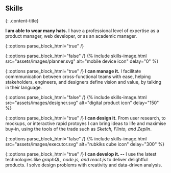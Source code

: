 ---
---


## Skills
{: .content-title}

<div class="content-title-sub"><span class="content-title-decorator"></span><i class="fa fa-graduation-cap"></i><span class="content-title-decorator"></span></div>

**I am able to wear many hats.** I have a professional level of expertise as a product manager, web developer, or as an academic manager.

{::options parse_block_html="true" /}
<div class="skills-list-wrapper">
<div class="content-column">
{::options parse_block_html="false" /}
{% include skills-image.html src="assets/images/planner.svg" alt="mobile device icon" delay="0" %}

{::options parse_block_html="true" /}
**I can manage it.** I facilitate commmunication between cross-functional teams with ease, helping stakeholders, engineers, and designers define vision and value, by talking in their language.
</div>

<div class="content-column">
{::options parse_block_html="false" /}
{% include skills-image.html src="assets/images/designer.svg" alt="digital product icon" delay="150" %}

{::options parse_block_html="true" /}
**I can design it.** From user research, to mockups, or interactive rapid protoyes I can bring ideas to life and maximise buy-in, using the tools of the trade such as *Sketch, Flinto, and Zeplin*.
</div>

<div class="content-column">
{::options parse_block_html="false" /}
{% include skills-image.html src="assets/images/executor.svg" alt="rubkiks cube icon" delay="300" %}

{::options parse_block_html="true" /}
**I can develop it. --** I use the latest technologies like *graphQL, node.js, and react.js* to deliver delightful products. I solve design problems with creativity and data-driven analysis.
</div>
</div>

